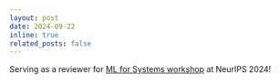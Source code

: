 ```yaml
---
layout: post
date: 2024-09-22
inline: true
related_posts: false
---
```


Serving as a reviewer for [ML for Systems workshop](https://mlforsystems.org/) at  NeurIPS 2024!
